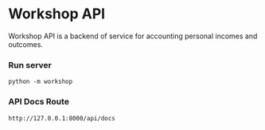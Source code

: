 # Workshop API

Workshop API is a backend of service for accounting personal incomes and outcomes.

### Run server

```
python -m workshop
```

### API Docs Route

```
http://127.0.0.1:8000/api/docs
```
